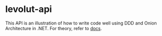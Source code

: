 # levolut-api

This API is an illustration of how to write code well using DDD and Onion Architecture in .NET. For theory, refer to [docs](./docs).

